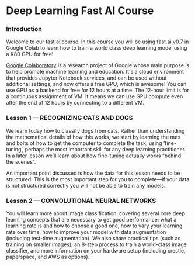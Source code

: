 # Deep Learning Fast AI Course

### Introduction

Welcome to our fast.ai course. In this course you will be using fast.ai v0.7 in Google Colab to learn how to train a world class deep learning model using a K80 GPU for free!

[Google Colaboratory](https://colab.research.google.com/) is a research project of Google whose main purpose is to help promote machine learning and education. It's a cloud environment that provides Jupyter Notebook services, and can be used without additional settings, and now offers a free GPU, which is awesome! You can use GPU as a backend for free for 12 hours at a time. The 12-hour limit is for a continuous assignment of VM. It means we can use GPU compute even after the end of 12 hours by connecting to a different VM.

### Lesson 1 — RECOGNIZING CATS AND DOGS

We learn today how to classify dogs from cats. Rather than understanding the mathematical details of how this works, we start by learning the nuts and bolts of how to get the computer to complete the task, using ‘fine-tuning’, perhaps the most important skill for any deep learning practitioner. In a later lesson we’ll learn about how fine-tuning actually works “behind the scenes”.

An important point discussed is how the data for this lesson needs to be structured. This is the most important step for you to complete—if your data is not structured correctly you will not be able to train any models.

### Lesson 2 — CONVOLUTIONAL NEURAL NETWORKS
You will learn more about image classification, covering several core deep learning concepts that are necessary to get good performance: what a learning rate is and how to choose a good one, how to vary your learning rate over time, how to improve your model with data augmentation (including test-time augmentation). We also share practical tips (such as training on smaller images), an 8-step process to train a world-class image classifier, and more information on your hardware setup (including crestle, paperspace, and AWS as options).
